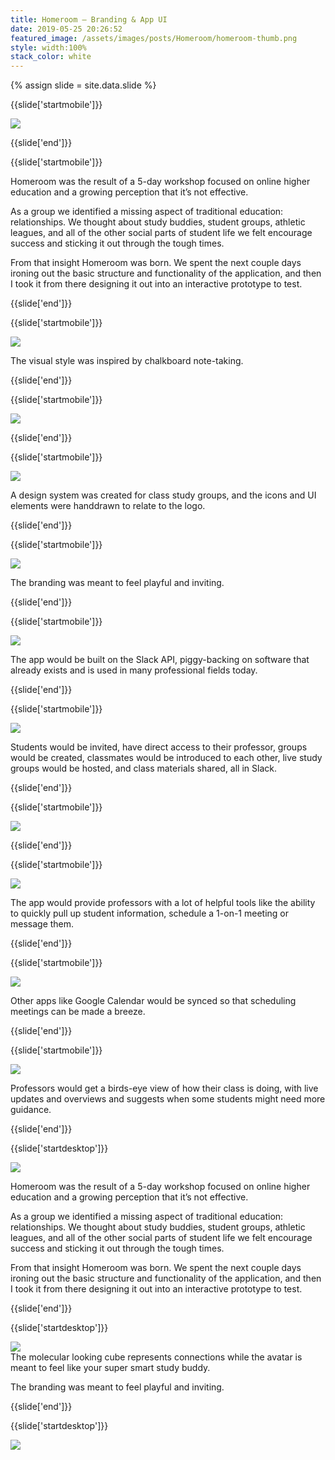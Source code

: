 ```yaml
---
title: Homeroom — Branding & App UI
date: 2019-05-25 20:26:52
featured_image: /assets/images/posts/Homeroom/homeroom-thumb.png
style: width:100%
stack_color: white
---
```

{% assign slide = site.data.slide %}


{{slide['startmobile']}}

<div><img class='full-height' src='{{ site.url }}/assets/images/posts/Homeroom/homeroom-1-mobile.png' srcset='{{ site.url }}/assets/images/posts/Homeroom/homeroom-1-mobile.png 375w, {{ site.url }}/assets/images/posts/Homeroom/homeroom-1-mobile@2x.png 750w, {{ site.url }}/assets/images/posts/Homeroom/homeroom-1-mobile@3x.png 1125w'></div>


{{slide['end']}}



{{slide['startmobile']}}

Homeroom was the result of a 5-day workshop focused on online higher education and a growing perception that it’s not effective.

As a group we identified a missing aspect of traditional education: relationships. We thought about study buddies, student groups, athletic leagues, and all of the other social parts of student life we felt encourage success and sticking it out through the tough times.

From that insight Homeroom was born. We spent the next couple days ironing out the basic structure and functionality of the application, and then I took it from there designing it out into an interactive prototype to test.

{{slide['end']}}



{{slide['startmobile']}}

<div><img class='full-height' src='{{ site.url }}/assets/images/posts/Homeroom/homeroom-2-mobile.png' srcset='{{ site.url }}/assets/images/posts/Homeroom/homeroom-2-mobile.png 375w, {{ site.url }}/assets/images/posts/Homeroom/homeroom-2-mobile@2x.png 750w, {{ site.url }}/assets/images/posts/Homeroom/homeroom-2-mobile@3x.png 1125w'></div>

<p class='bg'>The visual style was inspired by chalkboard note-taking.</p>

{{slide['end']}}



{{slide['startmobile']}}

<div><img class='full-width' src='{{ site.url }}/assets/images/posts/Homeroom/homeroom-3-mobile.png' srcset='{{ site.url }}/assets/images/posts/Homeroom/homeroom-3-mobile.png 375w, {{ site.url }}/assets/images/posts/Homeroom/homeroom-3-mobile@2x.png 750w, {{ site.url }}/assets/images/posts/Homeroom/homeroom-3-mobile@3x.png 1125w'></div>

{{slide['end']}}




{{slide['startmobile']}}

<div><img src='{{ site.url }}/assets/images/posts/Homeroom/homeroom-4-mobile.png' srcset='{{ site.url }}/assets/images/posts/Homeroom/homeroom-4-mobile.png 375w, {{ site.url }}/assets/images/posts/Homeroom/homeroom-4-mobile@2x.png 750w, {{ site.url }}/assets/images/posts/Homeroom/homeroom-4-mobile@3x.png 1125w'></div>

<p class='bg'>A design system was created for class study groups, and the icons and UI elements were handdrawn to relate to the logo.</p>

{{slide['end']}}




{{slide['startmobile']}}

<div><img class='full-height' src='{{ site.url }}/assets/images/posts/Homeroom/homeroom-5-mobile.png' srcset='{{ site.url }}/assets/images/posts/Homeroom/homeroom-5-mobile.png 375w, {{ site.url }}/assets/images/posts/Homeroom/homeroom-5-mobile@2x.png 750w, {{ site.url }}/assets/images/posts/Homeroom/homeroom-5-mobile@3x.png 1125w'></div>

<p class='bg-dark'>The branding was meant to feel playful and inviting.</p>

{{slide['end']}}


{{slide['startmobile']}}

<div><img class='full-height' src='{{ site.url }}/assets/images/posts/Homeroom/homeroom-6-mobile.png' srcset='{{ site.url }}/assets/images/posts/Homeroom/homeroom-6-mobile.png 375w, {{ site.url }}/assets/images/posts/Homeroom/homeroom-6-mobile@2x.png 750w, {{ site.url }}/assets/images/posts/Homeroom/homeroom-6-mobile@3x.png 1125w'></div>

<p class='bg-dark'>The app would be built on the Slack API, piggy-backing on software that already exists and is used in many professional fields today.</p>

{{slide['end']}}



{{slide['startmobile']}}

<div><img class='full-height' src='{{ site.url }}/assets/images/posts/Homeroom/homeroom-7-mobile.png' srcset='{{ site.url }}/assets/images/posts/Homeroom/homeroom-7-mobile.png 375w, {{ site.url }}/assets/images/posts/Homeroom/homeroom-7-mobile@2x.png 750w, {{ site.url }}/assets/images/posts/Homeroom/homeroom-7-mobile@3x.png 1125w'></div>


<p class='bg-dark'>Students would be invited, have direct access to their professor, groups would be created, classmates would be introduced to each other, live study groups would be hosted, and class materials shared, all in Slack.</p>

{{slide['end']}}


{{slide['startmobile']}}

<div><img class='full-height' src='{{ site.url }}/assets/images/posts/Homeroom/homeroom-8-mobile.png' srcset='{{ site.url }}/assets/images/posts/Homeroom/homeroom-8-mobile.png 375w, {{ site.url }}/assets/images/posts/Homeroom/homeroom-8-mobile@2x.png 750w, {{ site.url }}/assets/images/posts/Homeroom/homeroom-8-mobile@3x.png 1125w'></div>

<p class='bg-dark'></p>

{{slide['end']}}



{{slide['startmobile']}}

<div><img class='full-width' src='{{ site.url }}/assets/images/posts/Homeroom/homeroom-9-mobile.png' srcset='{{ site.url }}/assets/images/posts/Homeroom/homeroom-9-mobile.png 375w, {{ site.url }}/assets/images/posts/Homeroom/homeroom-9-mobile@2x.png 750w, {{ site.url }}/assets/images/posts/Homeroom/homeroom-9-mobile@3x.png 1125w'></div>

<p class='bg-dark'>The app would provide professors with a lot of helpful tools like the ability to quickly pull up student information, schedule a 1-on-1 meeting or message them.</p>

{{slide['end']}}



{{slide['startmobile']}}

<div><img class='full-width' src='{{ site.url }}/assets/images/posts/Homeroom/homeroom-10-mobile.png' srcset='{{ site.url }}/assets/images/posts/Homeroom/homeroom-10-mobile.png 375w, {{ site.url }}/assets/images/posts/Homeroom/homeroom-10-mobile@2x.png 750w, {{ site.url }}/assets/images/posts/Homeroom/homeroom-10-mobile@3x.png 1125w'></div>

<p class='bg-dark'>Other apps like Google Calendar would be synced so that scheduling meetings can be made a breeze.</p>

{{slide['end']}}



{{slide['startmobile']}}

<div><img class='full-width' src='{{ site.url }}/assets/images/posts/Homeroom/homeroom-11-mobile.png' srcset='{{ site.url }}/assets/images/posts/Homeroom/homeroom-11-mobile.png 375w, {{ site.url }}/assets/images/posts/Homeroom/homeroom-11-mobile@2x.png 750w, {{ site.url }}/assets/images/posts/Homeroom/homeroom-11-mobile@3x.png 1125w'></div>

<p class='bg-dark'>Professors would get a birds-eye view of how their class is doing, with live updates and overviews and suggests when some students might need more guidance.</p>

{{slide['end']}}








{{slide['startdesktop']}}

<div><img class='full-width' src='{{ site.url }}/assets/images/posts/Homeroom/homeroom-1@2x.png' srcset='{{ site.url }}/assets/images/posts/Homeroom/homeroom-1.png 1024w, {{ site.url }}/assets/images/posts/Homeroom/homeroom-1@2x.png 2048w, {{ site.url }}/assets/images/posts/Homeroom/homeroom-1@3x.png 3072w'></div>

Homeroom was the result of a 5-day workshop focused on online higher education and a growing perception that it’s not effective.

As a group we identified a missing aspect of traditional education: relationships. We thought about study buddies, student groups, athletic leagues, and all of the other social parts of student life we felt encourage success and sticking it out through the tough times.

From that insight Homeroom was born. We spent the next couple days ironing out the basic structure and functionality of the application, and then I took it from there designing it out into an interactive prototype to test.

{{slide['end']}}



{{slide['startdesktop']}}

<div><img src='{{ site.url }}/assets/images/posts/Homeroom/homeroom-2@2x.png' srcset='{{ site.url }}/assets/images/posts/Homeroom/homeroom-2.png 794w, {{ site.url }}/assets/images/posts/Homeroom/homeroom-2@2x.png 1588w, {{ site.url }}/assets/images/posts/Homeroom/homeroom-2@3x.png 2382w'></div>

<figcaption>The molecular looking cube represents connections while the avatar is meant to feel like your super smart study buddy.</figcaption>

The branding was meant to feel playful and inviting.

{{slide['end']}}



{{slide['startdesktop']}}


<div class='row'>

<div><img src='{{ site.url }}/assets/images/posts/Homeroom/homeroom-3@2x.png' srcset='{{ site.url }}/assets/images/posts/Homeroom/homeroom-3.png 314w, {{ site.url }}/assets/images/posts/Homeroom/homeroom-3@2x.png 628w, {{ site.url }}/assets/images/posts/Homeroom/homeroom-3@3x.png 942w'></div><!--

--><div><img src='{{ site.url }}/assets/images/posts/Homeroom/homeroom-4@2x.png' srcset='{{ site.url }}/assets/images/posts/Homeroom/homeroom-4.png 474w, {{ site.url }}/assets/images/posts/Homeroom/homeroom-4@2x.png 948w, {{ site.url }}/assets/images/posts/Homeroom/homeroom-4@3x.png 1422w'></div>

</div>

<figcaption>A design system was created for class study groups, and the icons and UI elements were handdrawn to relate to the logo.</figcaption>

The app would be built on the Slack API, piggy-backing on software that already exists and is used in many professional fields today.

Students would be invited, have direct access to their professor, groups would be created, classmates would be introduced to each other, live study groups would be hosted, and class materials shared, all in Slack.

{{slide['end']}}




{{slide['startdesktop']}}

<div><img src='{{ site.url }}/assets/images/posts/Homeroom/homeroom-5@2x.png' srcset='{{ site.url }}/assets/images/posts/Homeroom/homeroom-5.png 794w, {{ site.url }}/assets/images/posts/Homeroom/homeroom-5@2x.png 1588w, {{ site.url }}/assets/images/posts/Homeroom/homeroom-5@3x.png 2382w'></div>

The app would provide professors with a lot of helpful tools like the ability to quickly pull up student information, schedule a 1-on-1 meeting or message them.

{{slide['end']}}




{{slide['startdesktop']}}

<div><img src='{{ site.url }}/assets/images/posts/Homeroom/homeroom-6@2x.png' srcset='{{ site.url }}/assets/images/posts/Homeroom/homeroom-6.png 794w, {{ site.url }}/assets/images/posts/Homeroom/homeroom-6@2x.png 1588w, {{ site.url }}/assets/images/posts/Homeroom/homeroom-6@3x.png 2382w'></div>

Other apps like Google Calendar would be synced so that scheduling meetings can be made a breeze.


{{slide['end']}}



{{slide['startdesktop']}}

<div><img src='{{ site.url }}/assets/images/posts/Homeroom/homeroom-7@2x.png' srcset='{{ site.url }}/assets/images/posts/Homeroom/homeroom-7.png 794w, {{ site.url }}/assets/images/posts/Homeroom/homeroom-7@2x.png 1588w, {{ site.url }}/assets/images/posts/Homeroom/homeroom-7@3x.png 2382w'></div>

Professors would get a birds-eye view of how their class is doing, with live updates and overviews and suggests when some students might need more guidance.

{{slide['end']}}



{{slide['startdesktop']}}

<div><img src='{{ site.url }}/assets/images/posts/Homeroom/homeroom-8@2x.png' srcset='{{ site.url }}/assets/images/posts/Homeroom/homeroom-8.png 794w, {{ site.url }}/assets/images/posts/Homeroom/homeroom-8@2x.png 1588w, {{ site.url }}/assets/images/posts/Homeroom/homeroom-8@3x.png 2382w'></div>


{{slide['end']}}
